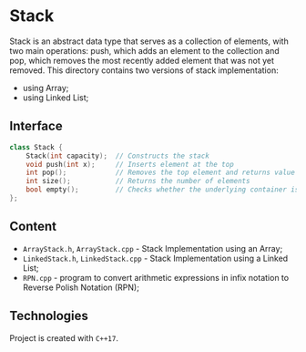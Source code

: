 # Stack
Stack is an abstract data type that serves as a collection of elements, 
with two main operations: push, which adds an element to the collection and
pop, which removes the most recently added element that was not yet removed.
This directory contains two versions of stack implementation:
* using Array;
* using Linked List;

## Interface
```cpp
class Stack {
    Stack(int capacity);  // Constructs the stack
    void push(int x);     // Inserts element at the top
    int pop();            // Removes the top element and returns value
    int size();           // Returns the number of elements
    bool empty();         // Checks whether the underlying container is empty
};
```

## Content
* ```ArrayStack.h```,  ```ArrayStack.cpp``` - Stack Implementation using an Array;
* ```LinkedStack.h```, ```LinkedStack.cpp``` - Stack Implementation using a Linked List;
* ```RPN.cpp``` - program to convert arithmetic expressions in infix notation to Reverse Polish Notation (RPN);

## Technologies
Project is created with ```C++17```.
